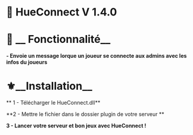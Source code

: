 # 📗 __HueConnect__ V 1.4.0


# 🔧 __ Fonctionnalité__

**- Envoie un message lorque un joueur se connecte aux admins avec les infos du joueurs**

# ⚜️__Installation__

** 1 - Télécharger le HueConnect.dll**

**2 - Mettre le fichier dans le dossier plugin de votre serveur **

**3 - Lancer votre serveur et bon jeux avec HueConnect !**
